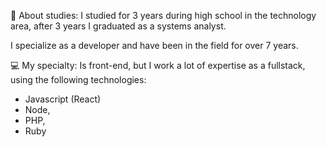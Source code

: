 📖 About studies:
I studied for 3 years during high school in the technology area, after 3 years I graduated as a systems analyst. 

I specialize as a developer and have been in the field for over 7 years. 

💻 My specialty:
Is front-end, but I work a lot of expertise as a fullstack, using the following technologies: 
- Javascript (React)
- Node, 
- PHP,
- Ruby


